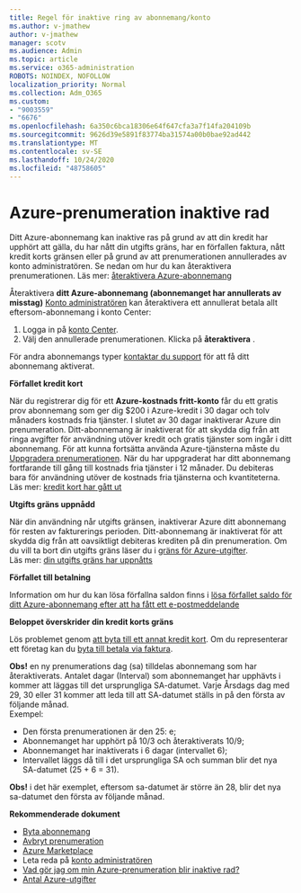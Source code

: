 ```yaml
---
title: Regel för inaktive ring av abonnemang/konto
ms.author: v-jmathew
author: v-jmathew
manager: scotv
ms.audience: Admin
ms.topic: article
ms.service: o365-administration
ROBOTS: NOINDEX, NOFOLLOW
localization_priority: Normal
ms.collection: Adm_O365
ms.custom:
- "9003559"
- "6676"
ms.openlocfilehash: 6a350c6bca18306e64f647cfa3a7f14fa204109b
ms.sourcegitcommit: 9626d39e5891f83774ba31574a00b0bae92ad442
ms.translationtype: MT
ms.contentlocale: sv-SE
ms.lasthandoff: 10/24/2020
ms.locfileid: "48758605"
---
```

# <a name="azure-subscription-disabled"></a>Azure-prenumeration inaktive rad

Ditt Azure-abonnemang kan inaktive ras på grund av att din kredit har upphört att gälla, du har nått din utgifts gräns, har en förfallen faktura, nått kredit korts gränsen eller på grund av att prenumerationen annullerades av konto administratören. Se nedan om hur du kan återaktivera prenumerationen. Läs mer: [återaktivera Azure-abonnemang](https://docs.microsoft.com/azure/billing/billing-subscription-become-disable?WT.mc_id=Portal-Microsoft_Azure_Support)

Återaktivera **ditt Azure-abonnemang (abonnemanget har annullerats av misstag)** [Konto administratören](https://docs.microsoft.com/azure/billing/billing-subscription-transfer?WT.mc_id=Portal-Microsoft_Azure_Support#whoisaa) kan återaktivera ett annullerat betala allt eftersom-abonnemang i konto Center:

1. Logga in på [konto Center](https://account.windowsazure.com/Subscriptions).
2. Välj den annullerade prenumerationen. Klicka på **återaktivera** .

För andra abonnemangs typer [kontaktar du support](https://portal.azure.com/?#blade/Microsoft_Azure_Support/HelpAndSupportBlade) för att få ditt abonnemang aktiverat.

**Förfallet kredit kort**

När du registrerar dig för ett **Azure-kostnads fritt-konto** får du ett gratis prov abonnemang som ger dig $200 i Azure-kredit i 30 dagar och tolv månaders kostnads fria tjänster. I slutet av 30 dagar inaktiverar Azure din prenumeration. Ditt-abonnemang är inaktiverat för att skydda dig från att ringa avgifter för användning utöver kredit och gratis tjänster som ingår i ditt abonnemang. För att kunna fortsätta använda Azure-tjänsterna måste du [Uppgradera prenumerationen](https://docs.microsoft.com/azure/billing/billing-upgrade-azure-subscription?WT.mc_id=Portal-Microsoft_Azure_Support). När du har uppgraderat har ditt abonnemang fortfarande till gång till kostnads fria tjänster i 12 månader. Du debiteras bara för användning utöver de kostnads fria tjänsterna och kvantiteterna.  
Läs mer: [kredit kort har gått ut](https://docs.microsoft.com/azure/billing/billing-subscription-become-disable?WT.mc_id=Portal-Microsoft_Azure_Support#your-credit-is-expired)

**Utgifts gräns uppnådd**

När din användning når utgifts gränsen, inaktiverar Azure ditt abonnemang för resten av fakturerings perioden. Ditt-abonnemang är inaktiverat för att skydda dig från att oavsiktligt debiteras krediten på din prenumeration. Om du vill ta bort din utgifts gräns läser du i [gräns för Azure-utgifter](https://docs.microsoft.com/azure/cost-management-billing/manage/spending-limit?WT.mc_id=Portal-Microsoft_Azure_Support).  
Läs mer: [din utgifts gräns har uppnåtts](https://docs.microsoft.com/azure/cost-management-billing/manage/subscription-disabled?WT.mc_id=Portal-Microsoft_Azure_Support#you-reached-your-spending-limit)

**Förfallet till betalning**

Information om hur du kan lösa förfallna saldon finns i [lösa förfallet saldo för ditt Azure-abonnemang efter att ha fått ett e-postmeddelande](https://docs.microsoft.com/azure/billing/billing-azure-subscription-past-due-balance?WT.mc_id=Portal-Microsoft_Azure_Support)

**Beloppet överskrider din kredit korts gräns**

Lös problemet genom [att byta till ett annat kredit kort](https://docs.microsoft.com/azure/billing/billing-how-to-change-credit-card?WT.mc_id=Portal-Microsoft_Azure_Support). Om du representerar ett företag kan du [byta till betala via faktura](https://docs.microsoft.com/azure/billing/billing-how-to-pay-by-invoice?WT.mc_id=Portal-Microsoft_Azure_Support).

**Obs!** en ny prenumerations dag (sa) tilldelas abonnemang som har återaktiverats. Antalet dagar (Interval) som abonnemanget har upphävts i kommer att läggas till det ursprungliga SA-datumet. Varje Årsdags dag med 29, 30 eller 31 kommer att leda till att SA-datumet ställs in på den första av följande månad.  
Exempel:

- Den första prenumerationen är den 25: e;
- Abonnemanget har upphört på 10/3 och återaktiverats 10/9;
- Abonnemanget har inaktiverats i 6 dagar (intervallet 6);
- Intervallet läggs då till i det ursprungliga SA och summan blir det nya SA-datumet (25 + 6 = 31). 

**Obs!** i det här exemplet, eftersom sa-datumet är större än 28, blir det nya sa-datumet den första av följande månad.

**Rekommenderade dokument**

- [Byta abonnemang](https://docs.microsoft.com/azure/billing/billing-how-to-switch-azure-offer?WT.mc_id=Portal-Microsoft_Azure_Support)  
- [Avbryt prenumeration](https://docs.microsoft.com/azure/billing/billing-how-to-cancel-azure-subscription?WT.mc_id=Portal-Microsoft_Azure_Support)  
- [Azure Marketplace](https://azuremarketplace.microsoft.com/marketplace/?source=datamarket)
- Leta reda på [konto administratören](https://docs.microsoft.com/azure/billing/billing-subscription-transfer?WT.mc_id=Portal-Microsoft_Azure_Support#whoisaa)
- [Vad gör jag om min Azure-prenumeration blir inaktive rad?](https://docs.microsoft.com/azure/billing/billing-subscription-become-disable/?WT.mc_id=Portal-Microsoft_Azure_Support)
- [Antal Azure-utgifter](https://docs.microsoft.com/azure/cost-management-billing/manage/spending-limit?WT.mc_id=Portal-Microsoft_Azure_Support)
